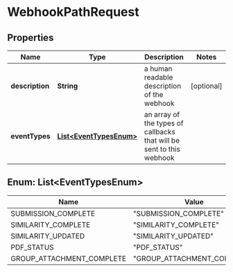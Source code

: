 

# WebhookPathRequest


## Properties

| Name | Type | Description | Notes |
|------------ | ------------- | ------------- | -------------|
|**description** | **String** | a human readable description of the webhook |  [optional] |
|**eventTypes** | [**List&lt;EventTypesEnum&gt;**](#List&lt;EventTypesEnum&gt;) | an array of the types of callbacks that will be sent to this webhook |  |



## Enum: List&lt;EventTypesEnum&gt;

| Name | Value |
|---- | -----|
| SUBMISSION_COMPLETE | &quot;SUBMISSION_COMPLETE&quot; |
| SIMILARITY_COMPLETE | &quot;SIMILARITY_COMPLETE&quot; |
| SIMILARITY_UPDATED | &quot;SIMILARITY_UPDATED&quot; |
| PDF_STATUS | &quot;PDF_STATUS&quot; |
| GROUP_ATTACHMENT_COMPLETE | &quot;GROUP_ATTACHMENT_COMPLETE&quot; |



